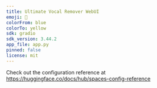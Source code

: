 ```yaml
---
title: Ultimate Vocal Remover WebUI
emoji: 🐨
colorFrom: blue
colorTo: yellow
sdk: gradio
sdk_version: 3.44.2
app_file: app.py
pinned: false
license: mit
---
```


Check out the configuration reference at https://huggingface.co/docs/hub/spaces-config-reference
